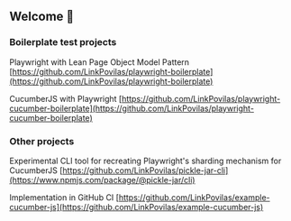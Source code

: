 ## Welcome 👋

### Boilerplate test projects

Playwright with Lean Page Object Model Pattern [https://github.com/LinkPovilas/playwright-boilerplate](https://github.com/LinkPovilas/playwright-boilerplate)

CucumberJS with Playwright [https://github.com/LinkPovilas/playwright-cucumber-boilerplate](https://github.com/LinkPovilas/playwright-cucumber-boilerplate)

### Other projects

Experimental CLI tool for recreating Playwright's sharding mechanism for CucumberJS [https://github.com/LinkPovilas/pickle-jar-cli](https://www.npmjs.com/package/@pickle-jar/cli)

Implementation in GitHub CI [https://github.com/LinkPovilas/example-cucumber-js](https://github.com/LinkPovilas/example-cucumber-js)
